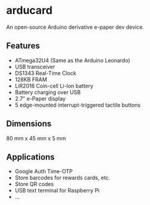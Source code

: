 arducard
========

An open-source Arduino derivative e-paper dev device.

Features
-----

* ATmega32U4 (Same as the Arduino Leonardo)
* USB transceiver
* DS1343 Real-Time Clock
* 128KB FRAM
* LiR2016 Coin-cell Li-Ion battery
* Battery charging over USB
* 2.7" e-Paper display
* 5 edge-mounted interrupt-triggered tactile buttons

Dimensions
----------

80 mm x 45 mm x 5 mm

Applications
------------

* Google Auth Time-OTP 
* Store barcodes for rewards cards, etc.
* Store QR codes
* USB text terminal for Raspberry Pi
* ...
